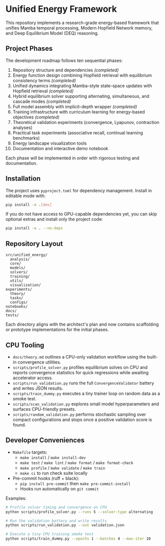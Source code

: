 # Unified Energy Framework

This repository implements a research-grade energy-based framework that unifies Mamba temporal processing, Modern Hopfield Network memory, and Deep Equilibrium Model (DEQ) reasoning.

## Project Phases

The development roadmap follows ten sequential phases:

1. Repository structure and dependencies *(completed)*
2. Energy function design combining Hopfield retrieval with equilibrium consistency terms *(completed)*
3. Unified dynamics integrating Mamba-style state-space updates with Hopfield retrieval *(completed)*
4. Hybrid equilibrium solver supporting alternating, simultaneous, and cascade modes *(completed)*
5. Full model assembly with implicit-depth wrapper *(completed)*
6. Training infrastructure with curriculum learning for energy-based objectives *(completed)*
7. Theoretical validation experiments (convergence, Lyapunov, contraction analyses)
8. Practical task experiments (associative recall, continual learning benchmarks)
9. Energy landscape visualization tools
10. Documentation and interactive demo notebook

Each phase will be implemented in order with rigorous testing and documentation.

## Installation

The project uses `pyproject.toml` for dependency management. Install in editable mode with:

```bash
pip install -e .[dev]
```

If you do not have access to GPU-capable dependencies yet, you can skip optional extras and install only the project code:

```bash
pip install -e . --no-deps
```

## Repository Layout

```
src/unified_energy/
  analysis/
  core/
  models/
  solvers/
  training/
  utils/
  visualization/
experiments/
  theory/
  tasks/
  configs/
notebooks/
docs/
tests/
```

Each directory aligns with the architect's plan and now contains scaffolding or prototype implementations for the initial phases.

## CPU Tooling

- `docs/theory.md` outlines a CPU-only validation workflow using the built-in convergence utilities.
- `scripts/profile_solver.py` profiles equilibrium solves on CPU and reports convergence statistics for quick regressions while awaiting accelerator access.
- `scripts/run_validation.py` runs the full `ConvergenceValidator` battery and writes JSON results.
- `scripts/train_dummy.py` executes a tiny trainer loop on random data as a smoke test.
- `scripts/scan_validation.py` explores small model hyperparameters and surfaces CPU-friendly presets.
- `scripts/random_validation.py` performs stochastic sampling over compact configurations and stops once a positive validation score is found.

## Developer Conveniences

- `Makefile` targets:
  - `make install` / `make install-dev`
  - `make test` / `make lint` / `make format` / `make format-check`
  - `make profile` / `make validate` / `make train`
  - `make ci` to run check suite locally
- Pre-commit hooks (ruff + black):
  - `pip install pre-commit` then `make pre-commit-install`
  - Hooks run automatically on `git commit`

Examples:

```bash
# Profile solver timing and convergence on CPU
python scripts/profile_solver.py --runs 5 --solver-type alternating

# Run the validation battery and write results
python scripts/run_validation.py --out validation.json

# Execute a tiny CPU training smoke test
python scripts/train_dummy.py --epochs 1 --batches 4 --max-iter 10
```
